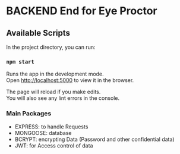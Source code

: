 # BACKEND End for Eye Proctor

## Available Scripts

In the project directory, you can run:

### `npm start`

Runs the app in the development mode.\
Open [http://localhost:5000](http://localhost:5000) to view it in the browser.

The page will reload if you make edits.\
You will also see any lint errors in the console.

### Main Packages

* EXPRESS: to handle Requests 
* MONGOOSE: database
* BCRYPT: encrypting Data (Password and other confidential data)
* JWT: for Access control of data
